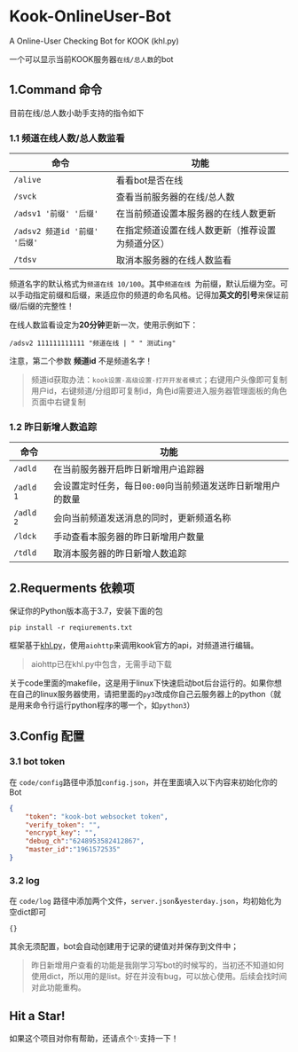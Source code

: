 # Kook-OnlineUser-Bot
A Online-User Checking Bot for KOOK (khl.py)

一个可以显示当前KOOK服务器`在线/总人数`的bot

## 1.Command 命令
目前在线/总人数小助手支持的指令如下

### 1.1 频道在线人数/总人数监看

| 命令      | 功能                                       |
| ------------- | ------------------------------------------ |
| `/alive`           | 看看bot是否在线 |
| `/svck` | 查看当前服务器的在线/总人数        |
| `/adsv1 '前缀' '后缀'`| 在当前频道设置本服务器的在线人数更新 |
| `/adsv2 频道id '前缀' '后缀'`| 在指定频道设置在线人数更新（推荐设置为频道分区） |
| `/tdsv` | 取消本服务器的在线人数监看 |

频道名字的默认格式为`频道在线 10/100`。其中`频道在线 `为前缀，默认后缀为空。可以手动指定前缀和后缀，来适应你的频道的命名风格。记得加**英文的引号**来保证前缀/后缀的完整性！

在线人数监看设定为**20分钟**更新一次，使用示例如下：
```
/adsv2 111111111111 "频道在线 | " " 测试ing"
```
注意，第二个参数 **频道id** 不是频道名字！

> 频道id获取办法：`kook设置-高级设置-打开开发者模式`；右键用户头像即可复制用户id，右键频道/分组即可复制id，角色id需要进入服务器管理面板的角色页面中右键复制

### 1.2 昨日新增人数追踪

| 命令      | 功能                                       |
| ------------- | ------------------------------------------ |
| `/adld`           | 在当前服务器开启昨日新增用户追踪器 |
| `/adld 1` | 会设置定时任务，每日`00:00`向当前频道发送昨日新增用户的数量       |
| `/adld 2` | 会向当前频道发送消息的同时，更新频道名称 |
| `/ldck`| 手动查看本服务器的昨日新增用户数量 |
| `/tdld` | 取消本服务器的昨日新增人数追踪 |


## 2.Requerments 依赖项

保证你的Python版本高于3.7，安装下面的包
```
pip install -r reqiurements.txt
```

框架基于[khl.py](https://github.com/TWT233/khl.py/tree/main/example)，使用`aiohttp`来调用kook官方的api，对频道进行编辑。

> aiohttp已在khl.py中包含，无需手动下载

关于code里面的makefile，这是用于linux下快速启动bot后台运行的。如果你想在自己的linux服务器使用，请把里面的`py3`改成你自己云服务器上的python（就是用来命令行运行python程序的哪一个，如`python3`）

## 3.Config 配置

### 3.1 bot token
在 `code/config`路径中添加`config.json`，并在里面填入以下内容来初始化你的Bot

```json
{
    "token": "kook-bot websocket token",
    "verify_token": "",
    "encrypt_key": "",
    "debug_ch":"6248953582412867",
    "master_id":"1961572535"
}
```

### 3.2 log

在 `code/log` 路径中添加两个文件，`server.json`&`yesterday.json`，均初始化为空dict即可

```
{}
```

其余无须配置，bot会自动创建用于记录的键值对并保存到文件中；

>昨日新增用户查看的功能是我刚学习写bot的时候写的，当初还不知道如何使用dict，所以用的是list。好在并没有bug，可以放心使用。后续会找时间对此功能重构。

## Hit a Star!

如果这个项目对你有帮助，还请点个✨支持一下！